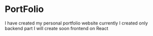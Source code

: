 # PortFolio
I have created my personal portfolio website currently I created only backend part I will create soon frontend on React 
